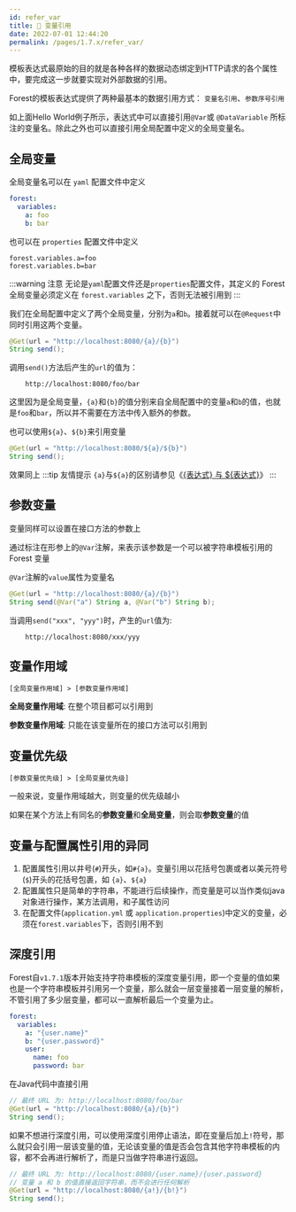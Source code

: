 ```yaml
---
id: refer_var
title: 🍖 变量引用
date: 2022-07-01 12:44:20
permalink: /pages/1.7.x/refer_var/
---
```


模板表达式最原始的目的就是各种各样的数据动态绑定到HTTP请求的各个属性中，要完成这一步就要实现对外部数据的引用。

Forest的模板表达式提供了两种最基本的数据引用方式： `变量名引用`、`参数序号引用`

如上面Hello World例子所示，表达式中可以直接引用`@Var`或 `@DataVariable` 所标注的变量名。除此之外也可以直接引用全局配置中定义的全局变量名。

## 全局变量

全局变量名可以在 `yaml` 配置文件中定义

```yaml
forest:
  variables:
    a: foo
    b: bar
```

也可以在 `properties` 配置文件中定义

```properties
forest.variables.a=foo
forest.variables.b=bar
```

:::warning 注意
无论是`yaml`配置文件还是`properties`配置文件，其定义的 Forest 全局变量必须定义在 `forest.variables` 之下，否则无法被引用到
:::

我们在全局配置中定义了两个全局变量，分别为`a`和`b`。接着就可以在`@Request`中同时引用这两个变量。

```java
@Get(url = "http://localhost:8080/{a}/{b}")
String send();
```

调用`send()`方法后产生的`url`的值为：
```
    http://localhost:8080/foo/bar
```

这里因为是全局变量，`{a}`和`{b}`的值分别来自全局配置中的变量`a`和`b`的值，也就是`foo`和`bar`，所以并不需要在方法中传入额外的参数。

也可以使用`${a}`、`${b}`来引用变量

```java
@Get(url = "http://localhost:8080/${a}/${b}")
String send();
```

效果同上
:::tip 友情提示
`{a}`与`${a}`的区别请参见《[{表达式} 与 ${表达式}](/pages/1.7.x/hello_world/#表达式-代表一个query参数)》
:::

## 参数变量

变量同样可以设置在接口方法的参数上

通过标注在形参上的`@Var`注解，来表示该参数是一个可以被字符串模板引用的 Forest 变量

`@Var`注解的`value`属性为变量名

```java
@Get(url = "http://localhost:8080/{a}/{b}")
String send(@Var("a") String a, @Var("b") String b);
```

当调用`send("xxx", "yyy")`时，产生的`url`值为:
```
    http://localhost:8080/xxx/yyy
```

## 变量作用域

```
[全局变量作用域] > [参数变量作用域]
```

**全局变量作用域**: 在整个项目都可以引用到

**参数变量作用域**: 只能在该变量所在的接口方法可以引用到

## 变量优先级

```
[参数变量优先级] > [全局变量优先级]
```

一般来说，变量作用域越大，则变量的优先级越小

如果在某个方法上有同名的**参数变量**和**全局变量**，则会取**参数变量**的值


## 变量与配置属性引用的异同

1. 配置属性引用以井号(`#`)开头，如`#{a}`。变量引用以花括号包裹或者以美元符号(`$`)开头的花括号包裹，如 `{a}`、`${a}`
2. 配置属性只是简单的字符串，不能进行后续操作，而变量是可以当作类似java对象进行操作，某方法调用，和子属性访问
3. 在配置文件(`application.yml` 或 `application.properties`)中定义的变量，必须在`forest.variables`下，否则引用不到


## 深度引用

Forest自`v1.7.1`版本开始支持字符串模板的深度变量引用，即一个变量的值如果也是一个字符串模板并引用另一个变量，那么就会一层变量接着一层变量的解析，不管引用了多少层变量，都可以一直解析最后一个变量为止。

```yaml
forest:
  variables:
    a: "{user.name}"
    b: "{user.password}"
    user:
      name: foo
      password: bar
```
在Java代码中直接引用

```java
// 最终 URL 为: http://localhost:8080/foo/bar
@Get(url = "http://localhost:8080/{a}/{b}")
String send();
```

如果不想进行深度引用，可以使用深度引用停止语法，即在变量后加上`!`符号，那么就只会引用一层该变量的值，无论该变量的值是否会包含其他字符串模板的内容，都不会再进行解析了，而是只当做字符串进行返回。

```java
// 最终 URL 为: http://localhost:8080/{user.name}/{user.password}
// 变量 a 和 b 的值直接返回字符串，而不会进行任何解析
@Get(url = "http://localhost:8080/{a!}/{b!}")
String send();
```
